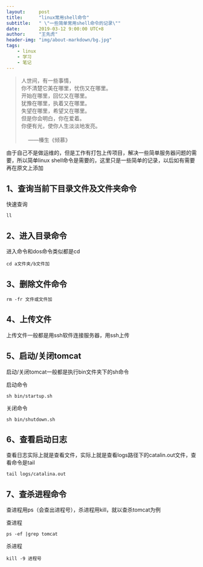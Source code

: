 ```yaml
---
layout:     post
title:      "linux常用shell命令"
subtitle:   " \"一些简单常用shell命令的记录\""
date:       2019-03-12 9:00:00 UTC+8
author:     "王先虎"
header-img: "img/about-markdown/bg.jpg"
tags:
    - linux
    - 学习
    - 笔记
---
```


> 人世间，有一些事情， 
<br>你不清楚它美在哪里，忧伤又在哪里。 
<br>开始在哪里，回忆又在哪里。 
<br>犹豫在哪里，执着又在哪里。 
<br>失望在哪里，希望又在哪里。 
<br>但是你会明白，你在爱着。 
<br>你便有光，使你人生淡淡地发亮。
<br> &emsp; &emsp; &emsp; &emsp; &emsp; &emsp;&emsp; &emsp;&emsp; &emsp; &emsp; &emsp; &emsp; &emsp; &emsp; &emsp;&emsp; &emsp;&emsp; &emsp; &emsp; &emsp; &emsp; &emsp; &emsp; &emsp;&emsp; &emsp;  ——榛生《倾慕》

由于自己不是做运维的，但是工作有打包上传项目，解决一些简单服务器问题的需要，所以简单linux shell命令是需要的，这里只是一些简单的记录，以后如有需要再在原文上添加

## 1、查询当前下目录文件及文件夹命令
	
快速查询

``` shell
ll
``` 

## 2、进入目录命令

进入命令和dos命令类似都是cd

``` shell
cd a文件夹/b文件加
```

## 3、删除文件命令

``` shell
rm -fr 文件或文件加
```

## 4、上传文件

上传文件一般都是用ssh软件连接服务器，用ssh上传

## 5、启动/关闭tomcat

启动/关闭tomcat一般都是执行bin文件夹下的sh命令

启动命令

``` shell
sh bin/startup.sh
```

关闭命令

``` shell
sh bin/shutdown.sh
```

## 6、查看启动日志

查看日志实际上就是查看文件，实际上就是查看logs路径下的catalin.out文件，查看命令是tail

``` shell
tail logs/catalina.out
```

## 7、查杀进程命令

查进程用ps（会查出进程号），杀进程用kill，就以查杀tomcat为例

查进程

``` shell
ps -ef |grep tomcat
```

杀进程

``` shell
kill -9 进程号
```